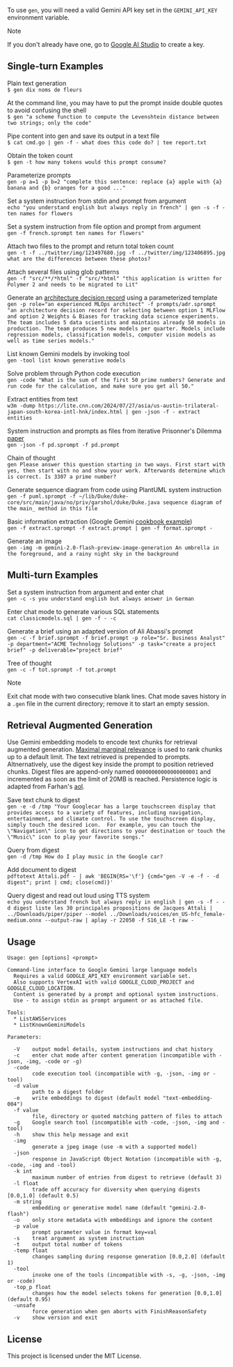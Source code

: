To use `gen`, you will need a valid Gemini API key set in the `GEMINI_API_KEY` environment variable.
> [!NOTE]
If you don't already have one, go to [Google AI Studio](https://ai.google.dev/tutorials/setup) to create a key.

## Single-turn Examples
Plain text generation  
`$ gen dix noms de fleurs`

At the command line, you may have to put the prompt inside double quotes to avoid confusing the shell  
`$ gen "a scheme function to compute the Levenshtein distance between two strings; only the code"`

Pipe content into gen and save its output in a text file  
`$ cat cmd.go | gen -f - what does this code do? | tee report.txt`

Obtain the token count  
`$ gen -t how many tokens would this prompt consume?`

Parameterize prompts  
`gen -p a=1 -p b=2 "complete this sentence: replace {a} apple with {a} banana and {b} oranges for a good ..."`

Set a system instruction from stdin and prompt from argument  
`echo "you understand english but always reply in french" | gen -s -f - ten names for flowers`

Set a system instruction from file option and prompt from argument  
`gen -f french.sprompt ten names for flowers"`

Attach two files to the prompt and return total token count  
`gen -t -f ../twitter/img/123497680.jpg -f ../twitter/img/123406895.jpg what are the differences between these photos?`

Attach several files using glob patterns  
`gen -f "src/**/*html" -f "src/*html" "this application is written for Polymer 2 and needs to be migrated to Lit"`

Generate an [architecture decision record](https://adr.github.io/madr/) using a parameterized template  
`gen -p role="an experienced MLOps architect" -f prompts/adr.sprompt "an architecture decision record for selecting between option 1 MLFlow and option 2 Weights & Biases for tracking data science experiments. The team includes 5 data scientists and maintains already 50 models in production. The team produces 5 new models per quarter. Models include regression models, classification models, computer vision models as well as time series models."`

List known Gemini models by invoking tool  
`gen -tool list known generative models`

Solve problem through Python code execution  
`gen -code "What is the sum of the first 50 prime numbers? Generate and run code for the calculation, and make sure you get all 50."`

Extract entities from text  
`w3m -dump https://lite.cnn.com/2024/07/27/asia/us-austin-trilateral-japan-south-korea-intl-hnk/index.html | gen -json -f - extract entities`

System instruction and prompts as files from iterative Prisonner's Dilemma [paper](https://arxiv.org/html/2406.13605v1)  
`gen -json -f pd.sprompt -f pd.prompt`

Chain of thought  
`gen Please answer this question starting in two ways. First start with yes, then start with no and show your work. Afterwards determine which is correct. Is 3307 a prime number?`

Generate sequence diagram from code using PlantUML system instruction  
`gen -f puml.sprompt -f ~/lib/Duke/duke-core/src/main/java/no/priv/garshol/duke/Duke.java sequence diagram of the main_ method in this file`

Basic information extraction (Google Gemini [cookbook example](https://github.com/google-gemini/cookbook/tree/main))  
`gen -f extract.sprompt -f extract.prompt | gen -f format.sprompt -`

Generate an image  
`gen -img -m gemini-2.0-flash-preview-image-generation An umbrella in the foreground, and a rainy night sky in the background`

## Multi-turn Examples
Set a system instruction from argument and enter chat  
`gen -c -s you understand english but always answer in German`

Enter chat mode to generate various SQL statements  
`cat classicmodels.sql | gen -f - -c`

Generate a brief using an adapted version of Ali Abassi's prompt  
`gen -c -f brief.sprompt -f brief.prompt -p role="Sr. Business Analyst" -p department="ACME Technology Solutions" -p task="create a project brief" -p deliverable="project brief"`

Tree of thought  
`gen -c -f tot.sprompt -f tot.prompt`

> [!NOTE]
Exit chat mode with two consecutive blank lines. Chat mode saves history in a `.gen` file in the current directory; remove it to start an empty session.

## Retrieval Augmented Generation
Use Gemini embedding models to encode text chunks for retrieval augmented generation. [Maximal marginal relevance](mmr.pdf) is used to rank chunks up to a default limit. The text retrieved is prepended to prompts. Altnernatively, use the digest key inside the prompt to position retrieved chunks. Digest files are append-only named `00000000000000000001` and incremented as soon as the limit of 20MB is reached. Persistence logic is adapted from Farhan's [aol](https://github.com/arriqaaq/aol).

Save text chunk to digest  
`gen -e -d /tmp "Your Googlecar has a large touchscreen display that provides access to a variety of features, including navigation, entertainment, and climate control. To use the touchscreen display, simply touch the desired icon.  For example, you can touch the \"Navigation\" icon to get directions to your destination or touch the \"Music\" icon to play your favorite songs."`

Query from digest  
`gen -d /tmp How do I play music in the Google car?`

Add document to digest  
`pdftotext Attali.pdf - | awk 'BEGIN{RS='\f'} {cmd="gen -V -e -f - -d digest"; print | cmd; close(cmd)}'`

Query digest and read out loud using TTS system  
`echo you understand french but always reply in english | gen -s -f - -d digest liste les 30 principales propositions de Jacques Attali | ../Downloads/piper/piper --model ../Downloads/voices/en_US-hfc_female-medium.onnx --output-raw | aplay -r 22050 -f S16_LE -t raw -`

## Usage
```
Usage: gen [options] <prompt>

Command-line interface to Google Gemini large language models
  Requires a valid GOOGLE_API_KEY environment variable set.
  Also supports VertexAI with valid GOOGLE_CLOUD_PROJECT and GOOGLE_CLOUD_LOCATION.
  Content is generated by a prompt and optional system instructions.
  Use - to assign stdin as prompt argument or as attached file.

Tools:
  * ListAWSServices
  * ListKnownGeminiModels

Parameters:

  -V    output model details, system instructions and chat history
  -c    enter chat mode after content generation (incompatible with -json, -img, -code or -g)
  -code
        code execution tool (incompatible with -g, -json, -img or -tool)
  -d value
        path to a digest folder
  -e    write embeddings to digest (default model "text-embedding-004")
  -f value
        file, directory or quoted matching pattern of files to attach
  -g    Google search tool (incompatible with -code, -json, -img and -tool)
  -h    show this help message and exit
  -img
        generate a jpeg image (use -m with a supported model)
  -json
        response in JavaScript Object Notation (incompatible with -g, -code, -img and -tool)
  -k int
        maximum number of entries from digest to retrieve (default 3)
  -l float
        trade off accuracy for diversity when querying digests [0.0,1.0] (default 0.5)
  -m string
        embedding or generative model name (default "gemini-2.0-flash")
  -o    only store metadata with embeddings and ignore the content
  -p value
        prompt parameter value in format key=val
  -s    treat argument as system instruction
  -t    output total number of tokens
  -temp float
        changes sampling during response generation [0.0,2.0] (default 1)
  -tool
        invoke one of the tools (incompatible with -s, -g, -json, -img or -code)
  -top_p float
        changes how the model selects tokens for generation [0.0,1.0] (default 0.95)
  -unsafe
        force generation when gen aborts with FinishReasonSafety
  -v    show version and exit
```

## License
This project is licensed under the MIT License.
